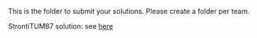This is the folder to submit your solutions. Please create a folder per team.

StrontiTUM87 solution: see [here](/StrontiTUM87)
